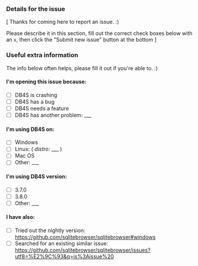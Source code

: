 ### Details for the issue

[ Thanks for coming here to report an issue. :)

Please describe it in this section, fill out the correct check boxes
below with an `x`, then click the "Submit new issue" button at the
bottom ]



### Useful extra information

The info below often helps, please fill it out if you're able to. :)

#### I'm opening this issue because:

- [ ] DB4S is crashing
- [ ] DB4S has a bug
- [ ] DB4S needs a feature
- [ ] DB4S has another problem: ___

#### I'm using DB4S on:

- [ ] Windows
- [ ] Linux: ( _distro:_ ___ )
- [ ] Mac OS
- [ ] Other: ___

#### I'm using DB4S version:

- [ ] 3.7.0
- [ ] 3.8.0
- [ ] Other: ___

#### I have also:

- [ ] Tried out the nightly version: https://github.com/sqlitebrowser/sqlitebrowser#windows
- [ ] Searched for an existing similar issue: https://github.com/sqlitebrowser/sqlitebrowser/issues?utf8=%E2%9C%93&q=is%3Aissue%20
